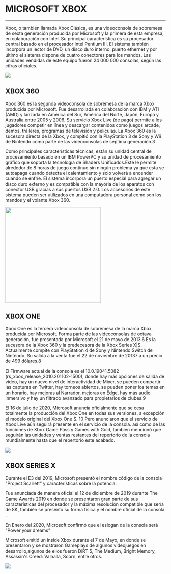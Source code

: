 # MICROSOFT XBOX
<hr>

Xbox, o también llamada Xbox Clásica, es una videoconsola de sobremesa de sexta generación producida por Microsoft y la primera de esta empresa, en colaboración con Intel. Su principal característica es su procesador central basado en el procesador Intel Pentium III. El sistema también incorpora un lector de DVD, un disco duro interno, puerto ethernet y por último el sistema dispone de cuatro conectores para los mandos. Las unidades vendidas de este equipo fueron 24 000 000 consolas, según las cifras oficiales.

<img src="/img/xboxconsolas.jpg" />

## XBOX 360

Xbox 360 es la segunda videoconsola de sobremesa de la marca Xbox producida por Microsoft. Fue desarrollada en colaboración con IBM y ATI (AMD) y lanzada en América del Sur, América del Norte, Japón, Europa y Australia entre 2005 y 2006. Su servicio Xbox Live (de pago) permite a los jugadores competir en línea y descargar contenidos como juegos arcade, demos, tráileres, programas de televisión y películas. La Xbox 360 es la sucesora directa de la Xbox, y compitió con la PlayStation 3 de Sony y Wii de Nintendo como parte de las videoconsolas de séptima generación.3​

Como principales características técnicas, están su unidad central de procesamiento basado en un IBM PowerPC y su unidad de procesamiento gráfico que soporta la tecnología de Shaders Unificados.Este le permite alrededor de 8 horas de juego continuo sin ningún problema ya que esta se autoapaga cuando detecta el calentamiento y solo volverá a encender cuando se enfríe. El sistema incorpora un puerto especial para agregar un disco duro externo y es compatible con la mayoría de los aparatos con conector USB gracias a sus puertos USB 2.0. Los accesorios de este sistema pueden ser utilizados en una computadora personal como son los mandos y el volante Xbox 360. 

<img src="/img/xbox360.jpg" width="300px" />

## XBOX ONE

Xbox One es la tercera videoconsola de sobremesa de la marca Xbox, producida por Microsoft. Forma parte de las videoconsolas de octava generación, fue presentada por Microsoft el 21 de mayo de 2013.6​ Es la sucesora de la Xbox 360 y la predecesora de la Xbox Series X|S. Actualmente compite con PlayStation 4 de Sony y Nintendo Switch de Nintendo. Su salida a la venta fue el 22 de noviembre de 20137​ a un precio de 499 dólares.8​

El Firmware actual de la consola es el 10.0.19041.5082 (rs_xbox_release_2010.201102-1500), donde hay más opciones de salida de vídeo, hay un nuevo nivel de interactividad de Mixer, se pueden compartir las capturas en Twitter, hay torneos abiertos, se pueden poner los temas en un horario, hay mejoras al Narrador, mejoras en Edge, hay más audio inmersivo y hay un filtrado avanzado para propietarios de clubes.9​

El 16 de julio de 2020, Microsoft anuncia oficialmente que se cesa totalmente la producción del Xbox One en todas sus versiones, a excepción el modelo original del Xbox One S. 10​ Pero anunciaron que el servicio de Xbox Live aún seguirá presente en el servicio de la consola. así como de las funciones de Xbox Game Pass y Games with Gold, también mencionó que seguirán las unidades y ventas restantes del repertorio de la consola mundialmente hasta que el repertorio este acabado. 

<img src="/img/xboxone.jpg" />

## XBOX SERIES X

Durante el E3 del 2019, Microsoft presentó el nombre código de la consola "Project Scarlett" y características sobre la potencia.

Fue anunciada de manera oficial el 12 de diciembre de 2019 durante The Game Awards 2019 en donde se presentaron gran parte de sus características del procesador y la máxima resolución compatible que sería de 8K, también se presentó su forma física y el nombre oficial de la consola​.

En Enero del 2020, Microsoft confirmó que el eslogan de la consola será "Power your dreams"

Microsoft emitió un inside Xbox durante el 7 de Mayo, en donde se presentaron y se mostraron Gameplays de algunos videojuegos en desarrollo,algunos de ellos fueron DiRT 5, The Medium, Bright Memory, Assassin's Creed: Valhalla, Scorn, entre otros.

<img src="/img/xboxseriesX.jpg" >